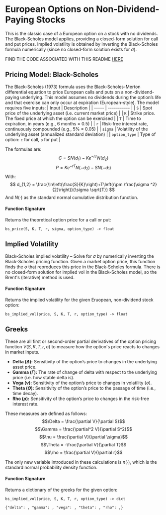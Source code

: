 # European Options on Non-Dividend-Paying Stocks
This is the classic case of a European option on a stock with no dividends. The Black-Scholes model
applies, providing a closed-form solution for call and put prices. Implied volatility is obtained 
by inverting the Black-Scholes formula numerically (since no closed-form solution exists for $\sigma$). 

FIND THE CODE ASSOCIATED WITH THIS README [HERE](../src/1_european_non_dividend_stocks.py)

## Pricing Model: Black-Scholes
The Black-Scholes (1973) formula uses the Black-Scholes-Merton differential equation to price European calls and puts on a non-dividend-paying underlying. This model assumes no dividends during the option’s life and that exercise can only occur at expiration (European-style). The model requires five inputs:
| Input | Description |
| ----- | ----------- |
| `S` |	Spot price of the underlying asset (i.e. current market price) |
| `K` | Strike price. The fixed price at which the option can be exercised |
| `T` |	Time to expiration, in years (e.g., 6 months = 0.5) |
| `r` |	Risk-free interest rate, continuously compounded (e.g., 5% = 0.05) |
| `sigma` |	Volatility of the underlying asset (annualized standard deviation) |
| `option_type` | Type of option: `c` for call, `p` for put |

The formulas are:
$$
C=SN(d_1)-Ke^{-rT}N(d_2)
$$
$$
P=Ke^{-rT}N(-d_2)-SN(-d_1)
$$
With:
$$
d_{1,2} = \frac{\ln\left(\frac{S}{K}\right)+T\left(r\pm \frac{\sigma ^2}{2}\right)}{\sigma \sqrt{T}}
$$
And $N(\cdot)$ as the standard normal cumulative distribution function.

#### Function Signature
Returns the theoretical option price for a call or put:

`bs_price(S, K, T, r, sigma, option_type) -> float`

## Implied Volatility

Black-Scholes implied volatility – Solve for $\sigma$ by numerically inverting the Black-Scholes pricing function. Given a market option price, this function finds the $\sigma$ that reproduces this price in the Black-Scholes formula. There is no closed-form solution for implied vol in the Black-Scholes model, so the Brent's (iterative) method is used.

#### Function Signature
Returns the implied volatility for the given Eruopean, non-dividend stock option:

`bs_implied_vol(price, S, K, T, r, option_type) -> float`

## Greeks

These are all first or second-order partial derivatives of the option pricing function $V(S,K,T,r,\sigma)$ to measure how the option's price reacts to changes in market inputs.

- **Delta ($\Delta$):** Sensitivity of the option’s price to changes in the underlying asset price.
- **Gamma ($\Gamma$):** The rate of change of delta with respect to the underlying price (i.e. how stable delta is).
- **Vega ($\nu$):** Sensitivity of the option’s price to changes in volatility ($\sigma$).
- **Theta ($\Theta$):** Sensitivity of the option’s price to the passage of time (i.e., time decay).
- **Rho ($\rho$):** Sensitivity of the option’s price to changes in the risk-free interest rate.

These measures are defined as follows:
$$\Delta = \frac{\partial V}{\partial S}$$
$$\Gamma = \frac{\partial^2 V}{\partial S^2}$$
$$\nu = \frac{\partial V}{\partial \sigma}$$
$$\Theta = -\frac{\partial V}{\partial T}$$
$$\rho = \frac{\partial V}{\partial r}$$

The only new variable introduced in these calculations is $n(\cdot)$, which is the standard normal probability density function.
#### Function Signature
Returns a dictionary of the greeks for the given option:

`bs_implied_vol(price, S, K, T, r, option_type) -> dict`

`{"delta": , "gamma": , "vega": , "theta": , "rho": ,}`